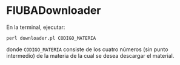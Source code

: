 # FIUBADownloader

En la terminal, ejecutar:
```
perl downloader.pl CODIGO_MATERIA
```
donde `CODIGO_MATERIA` consiste de los cuatro números (sin punto intermedio) de la materia de la cual se desea descargar el material.
